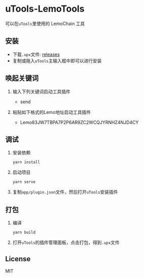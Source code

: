 # uTools-LemoTools
可以在`uTools`里使用的 LemoChain 工具

## 安装

- 下载`.upx`文件: [releases](https://github.com/lnkyan/uTools-LemoTools/releases)
- 复制或拖入`uTools`主输入框中即可以进行安装


## 唤起关键词
1. 输入下列关键词启动工具插件
    - send

2. 粘贴如下格式的Lemo地址启动工具插件
    - Lemo83JW7TBPA7P2P6AR9ZC2WCQJYRNHZ4NJD4CY


## 调试
1. 安装依赖
    ```shell
    yarn install
    ```

2. 启动项目
    ```shell
    yarn serve
    ```

3. 复制`app/plugin.json`文件，然后打开`uTools`安装插件

## 打包
1. 编译
    ```shell
    yarn build
    ```

2. 打开`uTools`的插件管理面板，点击打包，得到`.upx`文件

## License
MIT